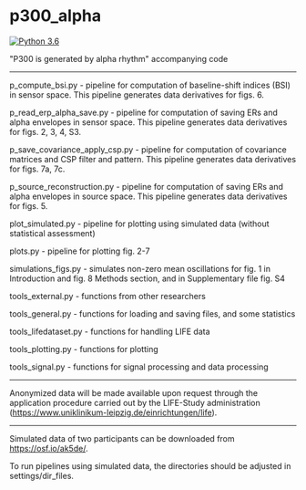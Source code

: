 # p300_alpha
[![Python 3.6](https://img.shields.io/badge/python-3.6-blue.svg)](https://www.python.org/downloads/release/python-360/)

"P300 is generated by alpha rhythm" accompanying code

----------------------------

p_compute_bsi.py - pipeline for computation of baseline-shift indices (BSI) in sensor space. This pipeline generates data derivatives for figs. 6.

p_read_erp_alpha_save.py - pipeline for computation of saving ERs and alpha envelopes in sensor space. This pipeline generates data derivatives for figs. 2, 3, 4, S3.

p_save_covariance_apply_csp.py - pipeline for computation of covariance matrices and CSP filter and pattern. This pipeline generates data derivatives for figs. 7a, 7c.

p_source_reconstruction.py - pipeline for computation of saving ERs and alpha envelopes in source space. This pipeline generates data derivatives for figs. 5.

plot_simulated.py - pipeline for plotting using simulated data (without statistical assessment)

plots.py - pipeline for plotting fig. 2-7

simulations_figs.py - simulates non-zero mean oscillations for fig. 1 in Introduction and fig. 8 Methods section, and in Supplementary file fig. S4

tools_external.py - functions from other researchers

tools_general.py - functions for loading and saving files, and some statistics

tools_lifedataset.py - functions for handling LIFE data

tools_plotting.py - functions for plotting

tools_signal.py - functions for signal processing and data processing

----------------------------

Anonymized data will be made available upon request through the application procedure carried out by the LIFE-Study administration 
(https://www.uniklinikum-leipzig.de/einrichtungen/life).

----------------------------

Simulated data of two participants can be downloaded from https://osf.io/ak5de/.

To run pipelines using simulated data, the directories should be adjusted in settings/dir_files.
